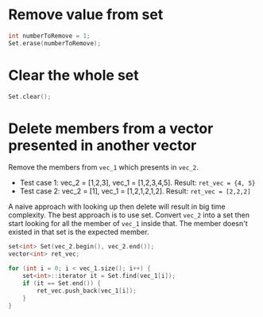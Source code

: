 # Remove value from set

```cpp
int numberToRemove = 1;
Set.erase(numberToRemove);
```
# Clear the whole set
```cpp
Set.clear();
```
# Delete members from a vector presented in another vector
Remove the members from ``vec_1`` which presents in ``vec_2``. 
* Test case 1: vec_2 = [1,2,3], vec_1 = [1,2,3,4,5]. Result: ``ret_vec = {4, 5}``
* Test case 2: vec_2 = [1], vec_1 = [1,2,1,2,1,2]. Result: ``ret_vec = [2,2,2]``

A naive approach with looking up then delete will result in big time complexity. The best approach is to use set. Convert ``vec_2`` into a set then start looking for all the member of ``vec_1`` inside that. The member doesn't existed in that set is the expected member.

```cpp
set<int> Set(vec_2.begin(), vec_2.end());
vector<int> ret_vec;

for (int i = 0; i < vec_1.size(); i++) {
    set<int>::iterator it = Set.find(vec_1[i]);
    if (it == Set.end()) {
        ret_vec.push_back(vec_1[i]);
    }
}
```
